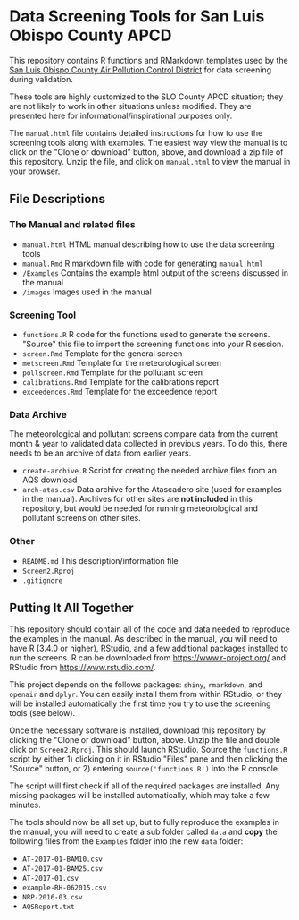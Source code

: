 # Data Screening Tools for San Luis Obispo County APCD
This repository contains R functions and RMarkdown templates used by the [San Luis Obispo County Air Pollution Control District](http://www.slocleanair.org/) for data screening during validation.

These tools are highly customized to the SLO County APCD situation; they are not likely to work in other situations unless modified. They are presented here for informational/inspirational purposes only.

The `manual.html` file contains detailed instructions for how to use the screening tools along with examples. The easiest way view the manual is to click on the "Clone or download" button, above, and download a zip file of this repository. Unzip the file, and click on `manual.html` to view the manual in your browser.

## File Descriptions
### The Manual and related files
* `manual.html` HTML manual describing how to use the data screening tools
* `manual.Rmd` R markdown file with code for generating `manual.html`
* `/Examples`  Contains the example html output of the screens discussed in the manual
* `/images` Images used in the manual

### Screening Tool
* `functions.R` R code for the functions used to generate the screens. "Source" this file to import the screening functions into your R session.
* `screen.Rmd` Template for the general screen
* `metscreen.Rmd` Template for the meteorological screen
* `pollscreen.Rmd` Template for the pollutant screen
* `calibrations.Rmd` Template for the calibrations report
* `exceedences.Rmd` Template for the exceedence report

### Data Archive
The meteorological and pollutant screens compare data from the current month & year to validated data collected in previous years. To do this, there needs to be an archive of data from earlier years.

* `create-archive.R` Script for creating the needed archive files from an AQS download
* `arch-atas.csv` Data archive for the Atascadero site (used for examples in the manual). Archives for other sites are **not included** in this repository, but would be needed for running meteorological and pollutant screens on other sites.

### Other
* `README.md` This description/information file
* `Screen2.Rproj`
* `.gitignore`

## Putting It All Together
This repository should contain all of the code and data needed to reproduce the examples in the manual. As described in the manual, you will need to have R (3.4.0 or higher), RStudio, and a few additional packages installed to run the screens. R can be downloaded from https://www.r-project.org/ and RStudio from  https://www.rstudio.com/. 

This project depends on the follows packages: `shiny`, `rmarkdown`, and `openair` and `dplyr`. You can easily install them from within RStudio, or they will be installed automatically the first time you try to use the screening tools (see below).

Once the necessary software is installed, download this repository by clicking the "Clone or download" button, above. Unzip the file and double click on `Screen2.Rproj`. This should launch RStudio. Source the `functions.R` script by either 1) clicking on it in RStudio "Files" pane and then clicking the "Source" button, or 2) entering `source('functions.R')` into the R console. 

The script will first check if all of the required packages are installed. Any missing packages will be installed automatically, which may take a few minutes.

The tools should now be all set up, but to fully reproduce the examples in the manual, you will need to create a sub folder called `data` and **copy** the following files from the `Examples` folder into the new `data` folder: 

* `AT-2017-01-BAM10.csv`
* `AT-2017-01-BAM25.csv`
* `AT-2017-01.csv`
* `example-RH-062015.csv`
* `NRP-2016-03.csv`
* `AQSReport.txt`



